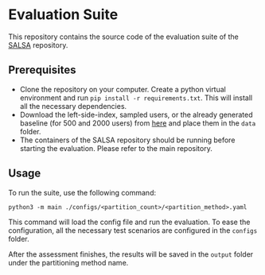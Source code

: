 # Evaluation Suite

This repository contains the source code of the evaluation suite of
the [SALSA](https://github.com/ramin-master-thesis/salsa) repository.

## Prerequisites

* Clone the repository on your computer. Create a python virtual environment and run `pip install -r requirements.txt`.
  This will install all the necessary dependencies.
* Download the left-side-index, sampled users, or the already generated baseline (for 500 and 2000 users)
  from [here](https://mega.nz/folder/sVp3FYIb#AKAgrIz4P6W4wAJZjZrfnQ) and place them in the `data` folder.
* The containers of the SALSA repository should be running before starting the evaluation. Please refer to the main
  repository.

## Usage

To run the suite, use the following command:

```shell
python3 -m main ./configs/<partition_count>/<partition_method>.yaml
```

This command will load the config file and run the evaluation. To ease the configuration, all the necessary test
scenarios are configured in the `configs` folder.

After the assessment finishes, the results will be saved in the `output` folder under the partitioning method name.
